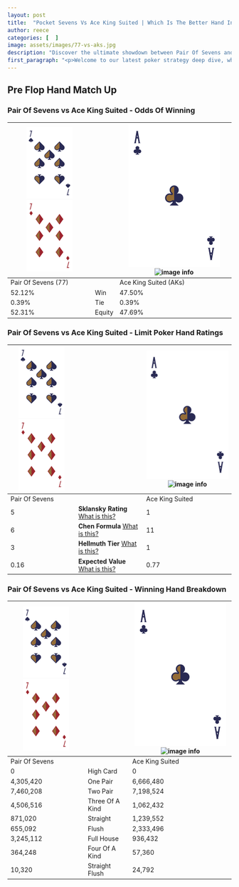 ```yaml
---
layout: post
title:  "Pocket Sevens Vs Ace King Suited | Which Is The Better Hand In Poker? A Complete Guide"
author: reece
categories: [  ]
image: assets/images/77-vs-aks.jpg
description: "Discover the ultimate showdown between Pair Of Sevens and Ace King Suited in poker! Uncover the odds, strategies, and scenarios where one hand triumphs over the other. Get ready to up your poker game with this thrilling analysis."
first_paragraph: "<p>Welcome to our latest poker strategy deep dive, where we're pitting two distinct hands against each other in a high-stakes showdown: Pair Of Sevens vs Ace King Suited.</p><p>In the dynamic world of poker, every decision counts, and knowing which hand holds the upper hand is key to your success at the table.</p><p>In this article, we'll dissect these two hands, explore the scenarios where one dominates the other, and equip you with the knowledge to make strategic choices that can tip the odds in your favor.</p><p>Get ready to unravel the intriguing dynamics of these poker hands and elevate your game to new heights.</p>"
---
```




[comment]: # (sp0)

## Pre Flop Hand Match Up

<div class="table hand-ratings" markdown="1"> 



### Pair Of Sevens vs Ace King Suited - Odds Of Winning


    
| ![image info](assets/images/hand1/7.png) ![image info](assets/images/hand1/7o.png) |  | ![image info](assets/images/hand2/A.png) ![image info](assets/images/hand2/Ks.png) |
| -------- | -------- | -------- |
| Pair Of Sevens (77) |  | Ace King Suited (AKs) |
| 52.12% | Win | 47.50% |
| 0.39% | Tie | 0.39% |
| 52.31% | Equity | 47.69% |




[comment]: # (sp1)



### Pair Of Sevens vs Ace King Suited - Limit Poker Hand Ratings


    
| ![image info](assets/images/hand1/7.png) ![image info](assets/images/hand1/7o.png) |  | ![image info](assets/images/hand2/A.png) ![image info](assets/images/hand2/Ks.png) |
| -------- | -------- | -------- |
| Pair Of Sevens |  | Ace King Suited |
| 5 | **Sklansky Rating** [What is this?](/sklansky-rating-explained) | 1 |
| 6 | **Chen Formula** [What is this?](/chen-formula-explained) | 11 |
| 3 | **Hellmuth Tier** [What is this?](/Hellmuth-tier-explained) | 1 |
| 0.16 | **Expected Value** [What is this?](/expected-value-explained) | 0.77 |




[comment]: # (sp2)



### Pair Of Sevens vs Ace King Suited - Winning Hand Breakdown


    
| ![image info](assets/images/hand1/7.png) ![image info](assets/images/hand1/7o.png) |  | ![image info](assets/images/hand2/A.png) ![image info](assets/images/hand2/Ks.png) |
| -------- | -------- | -------- |
| Pair Of Sevens |  | Ace King Suited |
| 0 | High Card | 0 |
| 4,305,420 | One Pair | 6,666,480 |
| 7,460,208 | Two Pair | 7,198,524 |
| 4,506,516 | Three Of A Kind | 1,062,432 |
| 871,020 | Straight | 1,239,552 |
| 655,092 | Flush | 2,333,496 |
| 3,245,112 | Full House | 936,432 |
| 364,248 | Four Of A Kind | 57,360 |
| 10,320 | Straight Flush | 24,792 |




[comment]: # (sp3)



</div>

[comment]: # (sp4)



[comment]: # (sp5)

